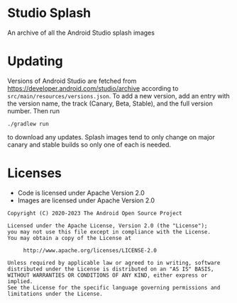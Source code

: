 # Studio Splash

An archive of all the Android Studio splash images

# Updating

Versions of Android Studio are fetched from https://developer.android.com/studio/archive
according to `src/main/resources/versions.json`. To add a new version, add an entry with the version name,
the track (Canary, Beta, Stable), and the full version number. Then run

```shell
./gradlew run
```

to download any updates. Splash images tend to only change on major canary and stable builds so only one of each is
needed.

# Licenses

- Code is licensed under Apache Version 2.0
- Images are licensed under Apache Version 2.0

```
Copyright (C) 2020-2023 The Android Open Source Project

Licensed under the Apache License, Version 2.0 (the "License");
you may not use this file except in compliance with the License.
You may obtain a copy of the License at

     http://www.apache.org/licenses/LICENSE-2.0

Unless required by applicable law or agreed to in writing, software
distributed under the License is distributed on an "AS IS" BASIS,
WITHOUT WARRANTIES OR CONDITIONS OF ANY KIND, either express or implied.
See the License for the specific language governing permissions and
limitations under the License.
```